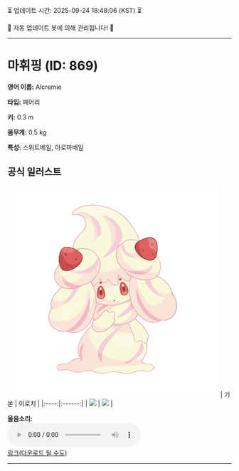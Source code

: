 
⏳ 업데이트 시간: 2025-09-24 18:48:06 (KST) ⏳

🤖 자동 업데이트 봇에 의해 관리됩니다! 🤖

---

# 마휘핑 (ID: 869)
**영어 이름:** Alcremie

**타입:** 페어리

**키:** 0.3 m

**몸무게:** 0.5 kg

**특성:** 스위트베일, 아로마베일

## 공식 일러스트
![](https://raw.githubusercontent.com/PokeAPI/sprites/master/sprites/pokemon/other/official-artwork/869.png)
| 기본 | 이로치 |
|:----:|:------:|
| <img src="http://play.pokemonshowdown.com/sprites/ani/alcremie.gif" width="200"> | <img src="http://play.pokemonshowdown.com/sprites/ani-shiny/alcremie.gif" width="200"> |

**울음소리:**<br><audio controls src="https://raw.githubusercontent.com/PokeAPI/cries/main/cries/pokemon/latest/869.ogg"></audio><br> [링크(다운로드 될 수도)](https://raw.githubusercontent.com/PokeAPI/cries/main/cries/pokemon/latest/869.ogg)


---

